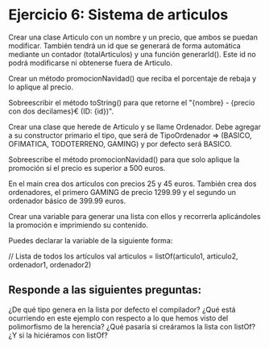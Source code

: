 # Ejercicio 6: Sistema de articulos
Crear una clase Articulo con un nombre y un precio, que ambos se puedan modificar. También tendrá un id que se generará de forma automática mediante un contador (totalArticulos) y una función generarId(). Este id no podrá modificarse ni obtenerse fuera de Articulo.

Crear un método promocionNavidad() que reciba el porcentaje de rebaja y lo aplique al precio.

Sobreescribir el método toString() para que retorne el "{nombre} - {precio con dos decilames}€ (ID: {id})".

Crear una clase que herede de Articulo y se llame Ordenador. Debe agregar a su constructor primario el tipo, que será de TipoOrdenador => (BASICO, OFIMATICA, TODOTERRENO, GAMING) y por defecto será BASICO.

Sobreescribe el método promocionNavidad() para que solo aplique la promoción si el precio es superior a 500 euros.

En el main crea dos artículos con precios 25 y 45 euros. También crea dos ordenadores, el primero GAMING de precio 1299.99 y el segundo un ordenador básico de 399.99 euros.

Crear una variable para generar una lista con ellos y recorrerla aplicándoles la promoción e imprimiendo su contenido.

Puedes declarar la variable de la siguiente forma:

// Lista de todos los artículos
val articulos = listOf(articulo1, articulo2, ordenador1, ordenador2)

## Responde a las siguientes preguntas:

¿De qué tipo genera en la lista por defecto el compilador?
¿Qué está ocurriendo en este ejemplo con respecto a lo que hemos visto del polimorfismo de la herencia?
¿Qué pasaría si creáramos la lista con listOf<Ordenador>? ¿Y si la hiciéramos con listOf<Any>?
